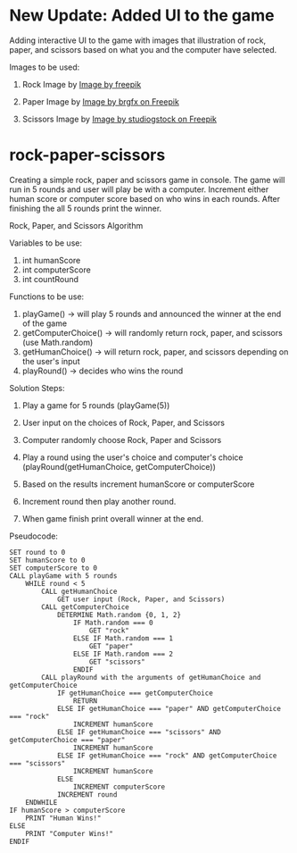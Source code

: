 
# New Update: Added UI to the game

Adding interactive UI to the game with images that illustration of rock, paper, and scissors based on what you and the computer have selected.

Images to be used:

 1. Rock Image by <a href="https://www.freepik.com/free-psd/hand-drawn-rock-formation_206468576.htm#fromView=search&page=1&position=23&uuid=b2c50176-522e-401b-9463-4ff61d1370ad">Image by freepik</a>

 2. Paper Image by <a href="https://www.freepik.com/free-vector/blank-vintage-scroll-paper_21302279.htm#fromView=search&page=1&position=30&uuid=e674b638-d1ec-4006-bd65-3594b94d8dad">Image by brgfx on Freepik</a>

 3. Scissors Image by <a href="https://www.freepik.com/free-vector/scissors-tool-icon_169503561.htm#fromView=search&page=2&position=0&uuid=a42698b7-905c-46c5-89eb-0984f3237f58">Image by studiogstock on Freepik</a>



# rock-paper-scissors

Creating a simple rock, paper and scissors game in console. The game will run in 5 rounds and user will play be with a computer. Increment either human score or computer score based on who wins in each rounds. After finishing the all 5 rounds print the winner.


Rock, Paper, and Scissors Algorithm

Variables to be use:
    
1. int humanScore
2. int computerScore
3. int countRound



Functions to be use:

1. playGame() -> will play 5 rounds and announced the winner at the end of the game
2. getComputerChoice() -> will randomly return rock, paper, and scissors (use Math.random)
3. getHumanChoice() -> will return rock, paper, and scissors depending on the user's input
4. playRound() -> decides who wins the round



Solution Steps:


1. Play a game for 5 rounds (playGame(5))

2. User input on the choices of Rock, Paper, and Scissors

3. Computer randomly choose Rock, Paper and Scissors

4. Play a round using the user's choice and computer's choice (playRound(getHumanChoice, getComputerChoice))

5. Based on the results increment humanScore or computerScore

6. Increment round then play another round.

7. When game finish print overall winner at the end.




Pseudocode:

    SET round to 0
    SET humanScore to 0
    SET computerScore to 0
    CALL playGame with 5 rounds
        WHILE round < 5
            CALL getHumanChoice
                GET user input (Rock, Paper, and Scissors)
            CALL getComputerChoice
                DETERMINE Math.random {0, 1, 2}
                    IF Math.random === 0
                        GET "rock"
                    ELSE IF Math.random === 1
                        GET "paper"
                    ELSE IF Math.random === 2
                        GET "scissors"
                    ENDIF
            CALL playRound with the arguments of getHumanChoice and getComputerChoice
                IF getHumanChoice === getComputerChoice
                    RETURN
                ELSE IF getHumanChoice === "paper" AND getComputerChoice === "rock"
                    INCREMENT humanScore
                ELSE IF getHumanChoice === "scissors" AND getComputerChoice === "paper"
                    INCREMENT humanScore
                ELSE IF getHumanChoice === "rock" AND getComputerChoice === "scissors"
                    INCREMENT humanScore
                ELSE
                    INCREMENT computerScore
                INCREMENT round
        ENDWHILE
    IF humanScore > computerScore
        PRINT "Human Wins!"
    ELSE
        PRINT "Computer Wins!"
    ENDIF







